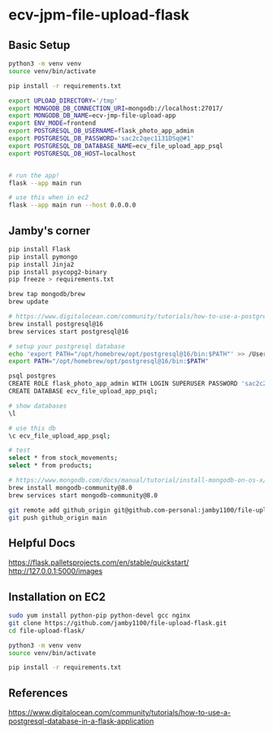 # ecv-jpm-file-upload-flask

## Basic Setup

```sh
python3 -m venv venv
source venv/bin/activate

pip install -r requirements.txt

export UPLOAD_DIRECTORY='/tmp'
export MONGODB_DB_CONNECTION_URI=mongodb://localhost:27017/
export MONGODB_DB_NAME=ecv-jmp-file-upload-app
export ENV_MODE=frontend
export POSTGRESQL_DB_USERNAME=flask_photo_app_admin
export POSTGRESQL_DB_PASSWORD='sac2c2qec1131DSq@#1'
export POSTGRESQL_DB_DATABASE_NAME=ecv_file_upload_app_psql
export POSTGRESQL_DB_HOST=localhost


# run the app!
flask --app main run

# use this when in ec2
flask --app main run --host 0.0.0.0
```

## Jamby's corner

```sh
pip install Flask
pip install pymongo
pip install Jinja2
pip install psycopg2-binary
pip freeze > requirements.txt

brew tap mongodb/brew
brew update

# https://www.digitalocean.com/community/tutorials/how-to-use-a-postgresql-database-in-a-flask-application
brew install postgresql@16
brew services start postgresql@16

# setup your postgresql database
echo 'export PATH="/opt/homebrew/opt/postgresql@16/bin:$PATH"' >> /Users/raphael.jambalos/.zshrc
export PATH="/opt/homebrew/opt/postgresql@16/bin:$PATH"

psql postgres
CREATE ROLE flask_photo_app_admin WITH LOGIN SUPERUSER PASSWORD 'sac2c2qec1131DSq@#1';
CREATE DATABASE ecv_file_upload_app_psql;

# show databases
\l

# use this db
\c ecv_file_upload_app_psql;

# test
select * from stock_movements;
select * from products;

# https://www.mongodb.com/docs/manual/tutorial/install-mongodb-on-os-x/
brew install mongodb-community@8.0
brew services start mongodb-community@8.0

git remote add github_origin git@github.com-personal:jamby1100/file-upload-flask.git 
git push github_origin main
```

## Helpful Docs

https://flask.palletsprojects.com/en/stable/quickstart/
http://127.0.0.1:5000/images

## Installation on EC2

```sh
sudo yum install python-pip python-devel gcc nginx
git clone https://github.com/jamby1100/file-upload-flask.git
cd file-upload-flask/

python3 -m venv venv
source venv/bin/activate

pip install -r requirements.txt


```

## References

https://www.digitalocean.com/community/tutorials/how-to-use-a-postgresql-database-in-a-flask-application